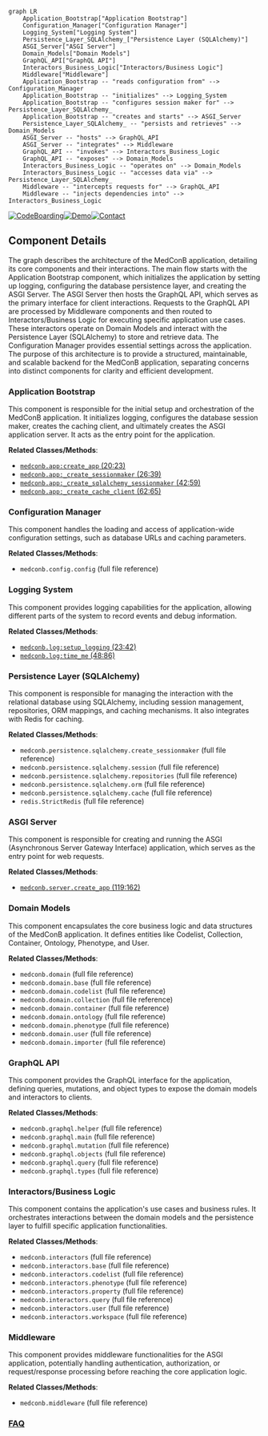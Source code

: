 ```mermaid
graph LR
    Application_Bootstrap["Application Bootstrap"]
    Configuration_Manager["Configuration Manager"]
    Logging_System["Logging System"]
    Persistence_Layer_SQLAlchemy_["Persistence Layer (SQLAlchemy)"]
    ASGI_Server["ASGI Server"]
    Domain_Models["Domain Models"]
    GraphQL_API["GraphQL API"]
    Interactors_Business_Logic["Interactors/Business Logic"]
    Middleware["Middleware"]
    Application_Bootstrap -- "reads configuration from" --> Configuration_Manager
    Application_Bootstrap -- "initializes" --> Logging_System
    Application_Bootstrap -- "configures session maker for" --> Persistence_Layer_SQLAlchemy_
    Application_Bootstrap -- "creates and starts" --> ASGI_Server
    Persistence_Layer_SQLAlchemy_ -- "persists and retrieves" --> Domain_Models
    ASGI_Server -- "hosts" --> GraphQL_API
    ASGI_Server -- "integrates" --> Middleware
    GraphQL_API -- "invokes" --> Interactors_Business_Logic
    GraphQL_API -- "exposes" --> Domain_Models
    Interactors_Business_Logic -- "operates on" --> Domain_Models
    Interactors_Business_Logic -- "accesses data via" --> Persistence_Layer_SQLAlchemy_
    Middleware -- "intercepts requests for" --> GraphQL_API
    Middleware -- "injects dependencies into" --> Interactors_Business_Logic
```
[![CodeBoarding](https://img.shields.io/badge/Generated%20by-CodeBoarding-9cf?style=flat-square)](https://github.com/CodeBoarding/GeneratedOnBoardings)[![Demo](https://img.shields.io/badge/Try%20our-Demo-blue?style=flat-square)](https://www.codeboarding.org/demo)[![Contact](https://img.shields.io/badge/Contact%20us%20-%20contact@codeboarding.org-lightgrey?style=flat-square)](mailto:contact@codeboarding.org)

## Component Details

The graph describes the architecture of the MedConB application, detailing its core components and their interactions. The main flow starts with the Application Bootstrap component, which initializes the application by setting up logging, configuring the database persistence layer, and creating the ASGI Server. The ASGI Server then hosts the GraphQL API, which serves as the primary interface for client interactions. Requests to the GraphQL API are processed by Middleware components and then routed to Interactors/Business Logic for executing specific application use cases. These interactors operate on Domain Models and interact with the Persistence Layer (SQLAlchemy) to store and retrieve data. The Configuration Manager provides essential settings across the application. The purpose of this architecture is to provide a structured, maintainable, and scalable backend for the MedConB application, separating concerns into distinct components for clarity and efficient development.

### Application Bootstrap
This component is responsible for the initial setup and orchestration of the MedConB application. It initializes logging, configures the database session maker, creates the caching client, and ultimately creates the ASGI application server. It acts as the entry point for the application.


**Related Classes/Methods**:

- <a href="https://github.com/Bayer-Group/medconb/blob/master/backend/medconb/app.py#L20-L23" target="_blank" rel="noopener noreferrer">`medconb.app:create_app` (20:23)</a>
- <a href="https://github.com/Bayer-Group/medconb/blob/master/backend/medconb/app.py#L26-L39" target="_blank" rel="noopener noreferrer">`medconb.app:_create_sessionmaker` (26:39)</a>
- <a href="https://github.com/Bayer-Group/medconb/blob/master/backend/medconb/app.py#L42-L59" target="_blank" rel="noopener noreferrer">`medconb.app:_create_sqlalchemy_sessionmaker` (42:59)</a>
- <a href="https://github.com/Bayer-Group/medconb/blob/master/backend/medconb/app.py#L62-L65" target="_blank" rel="noopener noreferrer">`medconb.app:_create_cache_client` (62:65)</a>


### Configuration Manager
This component handles the loading and access of application-wide configuration settings, such as database URLs and caching parameters.


**Related Classes/Methods**:

- `medconb.config.config` (full file reference)


### Logging System
This component provides logging capabilities for the application, allowing different parts of the system to record events and debug information.


**Related Classes/Methods**:

- <a href="https://github.com/Bayer-Group/medconb/blob/master/backend/medconb/log.py#L23-L42" target="_blank" rel="noopener noreferrer">`medconb.log:setup_logging` (23:42)</a>
- <a href="https://github.com/Bayer-Group/medconb/blob/master/backend/medconb/log.py#L48-L86" target="_blank" rel="noopener noreferrer">`medconb.log:time_me` (48:86)</a>


### Persistence Layer (SQLAlchemy)
This component is responsible for managing the interaction with the relational database using SQLAlchemy, including session management, repositories, ORM mappings, and caching mechanisms. It also integrates with Redis for caching.


**Related Classes/Methods**:

- `medconb.persistence.sqlalchemy.create_sessionmaker` (full file reference)
- `medconb.persistence.sqlalchemy.session` (full file reference)
- `medconb.persistence.sqlalchemy.repositories` (full file reference)
- `medconb.persistence.sqlalchemy.orm` (full file reference)
- `medconb.persistence.sqlalchemy.cache` (full file reference)
- `redis.StrictRedis` (full file reference)


### ASGI Server
This component is responsible for creating and running the ASGI (Asynchronous Server Gateway Interface) application, which serves as the entry point for web requests.


**Related Classes/Methods**:

- <a href="https://github.com/Bayer-Group/medconb/blob/master/backend/medconb/server.py#L119-L162" target="_blank" rel="noopener noreferrer">`medconb.server.create_app` (119:162)</a>


### Domain Models
This component encapsulates the core business logic and data structures of the MedConB application. It defines entities like Codelist, Collection, Container, Ontology, Phenotype, and User.


**Related Classes/Methods**:

- `medconb.domain` (full file reference)
- `medconb.domain.base` (full file reference)
- `medconb.domain.codelist` (full file reference)
- `medconb.domain.collection` (full file reference)
- `medconb.domain.container` (full file reference)
- `medconb.domain.ontology` (full file reference)
- `medconb.domain.phenotype` (full file reference)
- `medconb.domain.user` (full file reference)
- `medconb.domain.importer` (full file reference)


### GraphQL API
This component provides the GraphQL interface for the application, defining queries, mutations, and object types to expose the domain models and interactors to clients.


**Related Classes/Methods**:

- `medconb.graphql.helper` (full file reference)
- `medconb.graphql.main` (full file reference)
- `medconb.graphql.mutation` (full file reference)
- `medconb.graphql.objects` (full file reference)
- `medconb.graphql.query` (full file reference)
- `medconb.graphql.types` (full file reference)


### Interactors/Business Logic
This component contains the application's use cases and business rules. It orchestrates interactions between the domain models and the persistence layer to fulfill specific application functionalities.


**Related Classes/Methods**:

- `medconb.interactors` (full file reference)
- `medconb.interactors.base` (full file reference)
- `medconb.interactors.codelist` (full file reference)
- `medconb.interactors.phenotype` (full file reference)
- `medconb.interactors.property` (full file reference)
- `medconb.interactors.query` (full file reference)
- `medconb.interactors.user` (full file reference)
- `medconb.interactors.workspace` (full file reference)


### Middleware
This component provides middleware functionalities for the ASGI application, potentially handling authentication, authorization, or request/response processing before reaching the core application logic.


**Related Classes/Methods**:

- `medconb.middleware` (full file reference)




### [FAQ](https://github.com/CodeBoarding/GeneratedOnBoardings/tree/main?tab=readme-ov-file#faq)